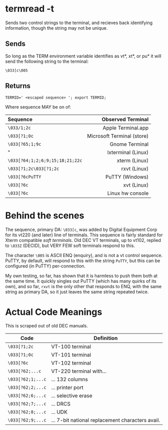 # termread -t

Sends two control strings to the terminal, and recieves back identifying
information, though the string may not be unique.

## Sends

So long as the TERM environment variable identifies as
vt*, xt*, or pu* it will send the following string to the terminal:

```
\033[c\005
```

## Returns

```
TERMID=' <escaped sequence> '; export TERMID; 
```

Where sequence MAY be on of:

| Sequence                        | Observed Terminal          |
|:--------------------------------|---------------------------:|
| `\033/1;2c`                     | Apple Terminal.app         |
| `\033[?1;0c`                    | Microsoft Terminal (store) |
| `\033[?65;1;9c`                 | Gnome Terminal             |
| "                               | lxterminal (Linux)         |
| `\033[?64;1;2;6;9;15;18;21;22c` | xterm (Linux)              |
| `\033[?1;2c\033[?1;2c`          | rxvt (Linux)               |
| `\033[?6cPuTTY`                 | PuTTY (Windows)            |
| `\033[?6c`                      | xvt (Linux)                |
| `\033[?6c`                      | Linux hw console           |

# Behind the scenes

The sequence, primary DA: `\033[c`, was added by Digital Equipment Corp for its vt220 (and later) line of terminals.  This sequence is fairly standard for Xterm compatible _soft terminals_.  Old DEC VT terminals, up to vt102, replied to `\033Z` (DECID), but VERY FEW soft terminals respond to this.

The character `\005` is ASCII ENQ (enquiry), and is not a vt control sequence.   PuTTY, by default, will respond to this with the string `PuTTY`, but this can be configured (in PuTTY) per-connection.

My own testing, so far, has shown that it is harmless to push them both at the same time.  It quickly singles out PuTTY (which has many quirks of its own), and so far, `rxvt` is the only other that responds to ENQ, with the same string as primary DA, so it just leaves the same string repeated twice.

# Actual Code Meanings

This is scraped out of old DEC manuals.

| Code | Definition |
|----|----|
| `\033[?1;2c` | VT-100 terminal |
| `\033[?1;0c` | VT-101 terminal |
| `\033[?6c` | VT-102 terminal |
| `\033[?62;...c` | VT-220 terminal with... |
| `\033[?62;1;...c` | ... 132 columns |
| `\033[?62;2;...c` | ... printer port |
| `\033[?62;6;...c` | ... selective erase |
| `\033[?62;7;...c` | ... DRCS |
| `\033[?62;8;...c` | ... UDK |
| `\033[?62;9;...c` | ... 7-bit national replacement characters avail. |
